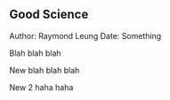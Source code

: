 Good Science
-----------

Author: Raymond Leung
Date: Something

Blah blah blah 

New blah blah blah 

New 2 haha haha
